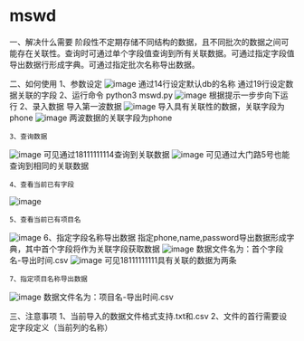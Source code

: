 # mswd
一、解决什么需要
	阶段性不定期存储不同结构的数据，且不同批次的数据之间可能存在关联性。查询时可通过单个字段值查询到所有关联数据。可通过指定字段值导出数据行形成字典。可通过指定批次名称导出数据。

二、如何使用
	1、参数设定
![image](img/1.png)
	通过14行设定默认db的名称
	通过19行设定数据关联的字段
	2、运行命令
	python3 mswd.py
![image](img/0.png)
根据提示一步步向下运行
	2、录入数据
导入第一波数据
![image](img/2.png)
导入具有关联性的数据，关联字段为phone
![image](img/3.png)
两波数据的关联字段为phone

	3、查询数据
![image](img/4.png)
可见通过18111111114查询到关联数据
![image](img/5.png)
可见通过大门路5号也能查询到相同的关联数据

	4、查看当前已有字段
![image](img/6.png)

	5、查看当前已有项目名
![image](img/7.png)
	6、指定字段名称导出数据
指定phone,name,password导出数据形成字典，其中首个字段将作为关联字段获取数据
![image](img/8.png)
数据文件名为：首个字段名-导出时间.csv
![image](img/9.png)
可见18111111111具有关联的数据为两条


	7、指定项目名称导出数据
![image](img/10.png)
数据文件名为：项目名-导出时间.csv


三、注意事项
	1、当前导入的数据文件格式支持.txt和.csv
	2、文件的首行需要设定字段定义（当前列的名称）
	
